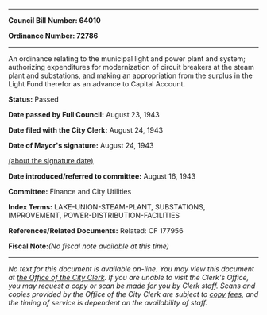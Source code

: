 

********

**Council Bill Number: 64010**
   
**Ordinance Number: 72786**
********

 An ordinance relating to the municipal light and power plant and system; authorizing expenditures for modernization of circuit breakers at the steam plant and substations, and making an appropriation from the surplus in the Light Fund therefor as an advance to Capital Account.

**Status:** Passed
   
**Date passed by Full Council:** August 23, 1943
   
**Date filed with the City Clerk:** August 24, 1943
   
**Date of Mayor's signature:** August 24, 1943
   
[(about the signature date)](/~public/approvaldate.htm)
   
   
   
**Date introduced/referred to committee:** August 16, 1943
   
**Committee:** Finance and City Utilities
   
   
**Index Terms:** LAKE-UNION-STEAM-PLANT, SUBSTATIONS, IMPROVEMENT, POWER-DISTRIBUTION-FACILITIES

**References/Related Documents:** Related: CF 177956

**Fiscal Note:**_(No fiscal note available at this time)_
********

_No text for this document is available on-line. You may view this document at [the Office of the City Clerk](http://www.seattle.gov/leg/clerk/contactUs.htm). If you are unable to visit the Clerk's Office, you may request a copy or scan be made for you by Clerk staff. Scans and copies provided by the Office of the City Clerk are subject to [copy fees](http://clerk.seattle.gov/~public/clerkfees.htm), and the timing of service is dependent on the availability of staff._

